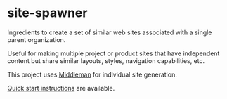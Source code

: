 site-spawner
============

Ingredients to create a set of similar web sites associated with a single parent organization.

Useful for making multiple project or product sites that have independent content but share similar layouts, styles,
navigation capabilities, etc.

This project uses [Middleman](http://www.middlemanapp.com/) for individual site generation.

[Quick start instructions](https://github.com/measurement-factory/site-spawner/wiki/Quick-Start) are available.

